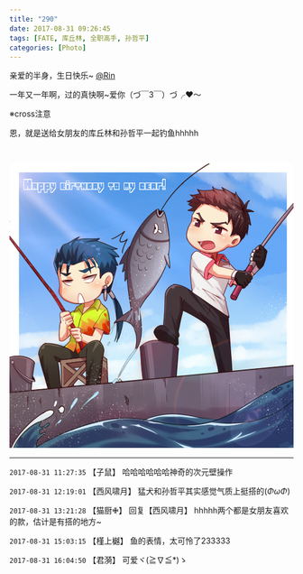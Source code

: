 ```yaml
---
title: "290"
date: 2017-08-31 09:26:45
tags: [FATE, 库丘林, 全职高手, 孙哲平]
categories: [Photo]
---
```


<p>亲爱的半身，生日快乐~&nbsp;<a target="_blank" loftermentionblogid="516668363" href="http://www.lofter.com/mentionredirect.do?blogId=516668363"  >@Rin</a>&nbsp;</p> 
<p>一年又一年啊，过的真快啊~爱你（づ￣3￣）づ╭❤～</p> 
<p>※cross注意</p> 
<p>恩，就是送给女朋友的库丘林和孙哲平一起钓鱼hhhhh</p> 
<p><br /></p>

![](https://raw.githubusercontent.com/alicewish/meowchain247/master/img_cVZNdzJtQk9JV2Z3Vm9wbXJqQnB2bm9XYjM3MEVxNUtUZEZRZTFXczN3QjBmald0R2E2TWFRPT0.jpg)

---

`2017-08-31 11:27:35` 【子鼠】 哈哈哈哈哈哈神奇的次元壁操作

`2017-08-31 12:19:01` 【西风啸月】 猛犬和孙哲平其实感觉气质上挺搭的(*ΦωΦ*)

`2017-08-31 13:21:28` 【猫厨✙】 回复【西风啸月】 hhhhh两个都是女朋友喜欢的款，估计是有搭的地方~

`2017-08-31 15:03:15` 【槿上樾】 鱼的表情，太可怜了233333

`2017-08-31 16:04:50` 【君漪】 可爱ヾ(≧∇≦*)ゝ
